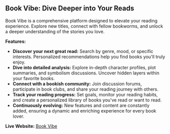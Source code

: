 ## Book Vibe: Dive Deeper into Your Reads

Book Vibe is a comprehensive platform designed to elevate your reading experience. Explore new titles, connect with fellow bookworms, and unlock a deeper understanding of the stories you love.

**Features:**

- **Discover your next great read:** Search by genre, mood, or specific interests. Personalized recommendations help you find books you'll truly enjoy.
- **Dive into detailed analysis:** Explore in-depth character profiles, plot summaries, and symbolism discussions. Uncover hidden layers within your favorite books.
- **Connect with a bookish community:** Join discussion forums, participate in book clubs, and share your reading journey with others.
- **Track your reading progress:** Set goals, monitor your reading habits, and create a personalized library of books you've read or want to read.
- **Continuously evolving:** New features and content are constantly added, ensuring a dynamic and enriching experience for every book lover.

**Live Website:** [Book Vibe](https://b9a8-book-vibe-rironib.vercel.app/)
